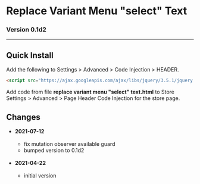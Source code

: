 # Replace Variant Menu "select" Text

### Version 0.1d2

---

## Quick Install

Add the following to Settings > Advanced > Code Injection > HEADER.

```html
<script src="https://ajax.googleapis.com/ajax/libs/jquery/3.5.1/jquery.min.js"></script>
```

Add code from file **replace variant menu "select" text.html** to
Store Settings > Advanced > Page Header Code Injection for the store page.

## Changes

* **2021-07-12**
<br><br>
  * fix mutation observer available guard
  * bumped version to 0.1d2
  <br><br>
* **2021-04-22**
<br><br>
  * initial version
